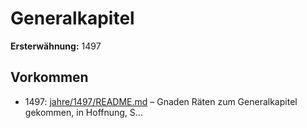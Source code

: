 # Generalkapitel

**Ersterwähnung:** 1497

## Vorkommen
- 1497: [jahre/1497/README.md](../jahre/1497/README.md) – Gnaden Räten zum Generalkapitel gekommen, in
Hoffnung, S...

